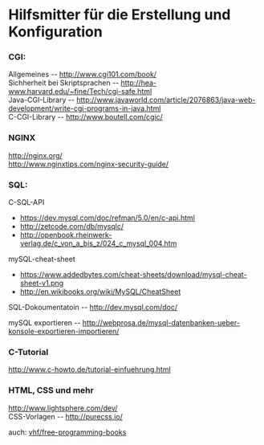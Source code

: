 # Hilfsmitter für die Erstellung und Konfiguration

### CGI:
Allgemeines -- http://www.cgi101.com/book/  
Sichherheit bei Skriptsprachen -- http://hea-www.harvard.edu/~fine/Tech/cgi-safe.html  
Java-CGI-Library -- http://www.javaworld.com/article/2076863/java-web-development/write-cgi-programs-in-java.html  
C-CGI-Library -- http://www.boutell.com/cgic/

### NGINX
http://nginx.org/  
http://www.nginxtips.com/nginx-security-guide/

### SQL:
C-SQL-API
* https://dev.mysql.com/doc/refman/5.0/en/c-api.html  
* http://zetcode.com/db/mysqlc/  
* http://openbook.rheinwerk-verlag.de/c_von_a_bis_z/024_c_mysql_004.htm  

mySQL-cheat-sheet
* https://www.addedbytes.com/cheat-sheets/download/mysql-cheat-sheet-v1.png
* http://en.wikibooks.org/wiki/MySQL/CheatSheet

SQL-Dokoumentatoin -- http://dev.mysql.com/doc/  

mySQL exportieren -- http://webprosa.de/mysql-datenbanken-ueber-konsole-exportieren-importieren/

### C-Tutorial
http://www.c-howto.de/tutorial-einfuehrung.html  

### HTML, CSS und mehr
http://www.lightsphere.com/dev/  
CSS-Vorlagen -- http://purecss.io/  

auch: [vhf/free-programming-books](https://github.com/vhf/free-programming-books)
